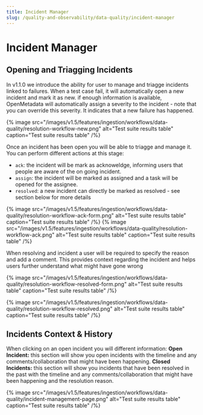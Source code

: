 ```yaml
---
title: Incident Manager
slug: /quality-and-observability/data-quality/incident-manager
---
```


# Incident Manager

## Opening and Triagging Incidents
 In v1.1.0 we introduce the ability for user to manage and triagge incidents linked to failures. When a test case fail, it will automatically open a new incident and mark it as new. if enough information is available, OpenMetadata will automatically assign a severity to the incident - note that you can override this severity. It indicates that a new failure has happened.

{% image
  src="/images/v1.5/features/ingestion/workflows/data-quality/resolution-workflow-new.png"
  alt="Test suite results table"
  caption="Test suite results table"
 /%}

Once an incident has been open you will be able to triagge and manage it. You can perform different actions at this stage:
- `ack`: the incident will be mark as acknoweldge, informing users that people are aware of the on going incident.
- `assign`: the incident will be marked as assigned and a task will be opened for the assignee.
- `resolved`: a new incident can directly be marked as resolved - see section below for more details

{% image
  src="/images/v1.5/features/ingestion/workflows/data-quality/resolution-workflow-ack-form.png"
  alt="Test suite results table"
  caption="Test suite results table"
 /%}
{% image
  src="/images/v1.5/features/ingestion/workflows/data-quality/resolution-workflow-ack.png"
  alt="Test suite results table"
  caption="Test suite results table"
 /%}

When resolving and incident a user will be required to specify the reason and add a comment. This provides context regarding the incident and helps users further understand what might have gone wrong

{% image
  src="/images/v1.5/features/ingestion/workflows/data-quality/resolution-workflow-resolved-form.png"
  alt="Test suite results table"
  caption="Test suite results table"
 /%}

{% image
  src="/images/v1.5/features/ingestion/workflows/data-quality/resolution-workflow-resolved.png"
  alt="Test suite results table"
  caption="Test suite results table"
 /%}


## Incidents Context & History

When clicking on an open incident you will different information:
**Open Incident:** this section will show you open incidents with the timeline and any comments/collaboration that might have been happening.
**Closed Incidents:** this section will show you incidents that have been resolved in the past with the timeline and any comments/collaboration that might have been happening and the resolution reason.

{% image
  src="/images/v1.5/features/ingestion/workflows/data-quality/incident-management-page.png"
  alt="Test suite results table"
  caption="Test suite results table"
 /%}
